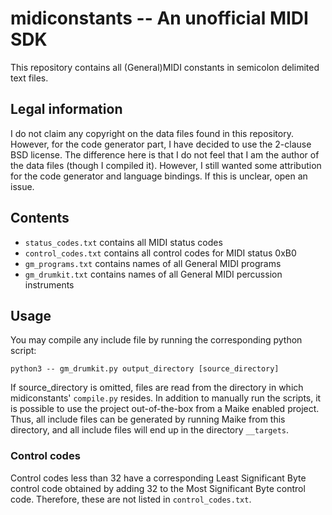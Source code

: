 # midiconstants -- An unofficial MIDI SDK
This repository contains all (General)MIDI constants in semicolon delimited text
files.

## Legal information
I do not claim any copyright on the data files found in this repository. However,
for the code generator part, I have decided to use the 2-clause BSD license. The
difference here is that I do not feel that I am the author of the data files
(though I compiled it). However, I still wanted some attribution for the code
generator and language bindings. If this is unclear, open an issue.

## Contents
 * `status_codes.txt` contains all MIDI status codes
 * `control_codes.txt` contains all control codes for MIDI status 0xB0
 * `gm_programs.txt` contains names of all General MIDI programs
 * `gm_drumkit.txt` contains names of all General MIDI percussion instruments

## Usage
You may compile any include file by running the corresponding python script:

    python3 -- gm_drumkit.py output_directory [source_directory]

If source_directory is omitted, files are read from the directory in which
midiconstants' `compile.py` resides.
In addition to manually run the scripts, it is possible to use the project
out-of-the-box from a Maike enabled project. Thus, all include files can be
generated by running Maike from this directory, and all include files will end
up in the directory `__targets`.

### Control codes
Control codes less than 32 have a corresponding Least Significant Byte control
code obtained by adding 32 to the Most Significant Byte control code. Therefore,
these are not listed in `control_codes.txt`.


